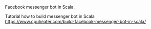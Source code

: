 Facebook messenger bot in Scala.

Tutorial how to build messenger bot in Scala https://www.cpuheater.com/build-facebook-messenger-bot-in-scala/
